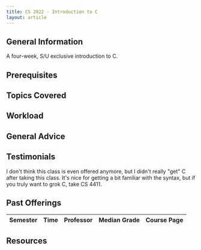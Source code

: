 ```yaml
---
title: CS 2022 - Introduction to C
layout: article
---
```


## General Information

A four-week, S/U exclusive introduction to C.

## Prerequisites

## Topics Covered

## Workload

## General Advice

## Testimonials

I don't think this class is even offered anymore, but I didn't really "get" C after taking this class. It's nice for getting a bit familiar with the syntax, but if you truly want to grok C, take CS 4411.

## Past Offerings

| Semester | Time | Professor | Median Grade | Course Page |
| --- | --- | --- | --- | --- |

## Resources
